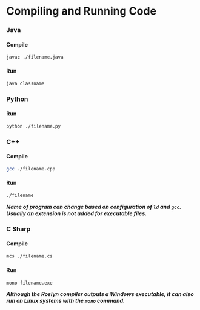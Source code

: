 # Compiling and Running Code

### Java
#### Compile
``` Bash
javac ./filename.java
```
#### Run
``` Bash
java classname
```
### Python
#### Run
``` Bash
python ./filename.py
```
### C++
#### Compile
``` Bash
gcc ./filename.cpp
```
#### Run
``` Bash
./filename
```
***Name of program can change based on configuration of `ld` and `gcc`. Usually an extension is not added for executable files.***

### C Sharp
#### Compile
``` Bash
mcs ./filename.cs
```
#### Run
``` Bash
mono filename.exe
```
***Although the Roslyn compiler outputs a Windows executable, it can also run on Linux systems with the `mono` command.***